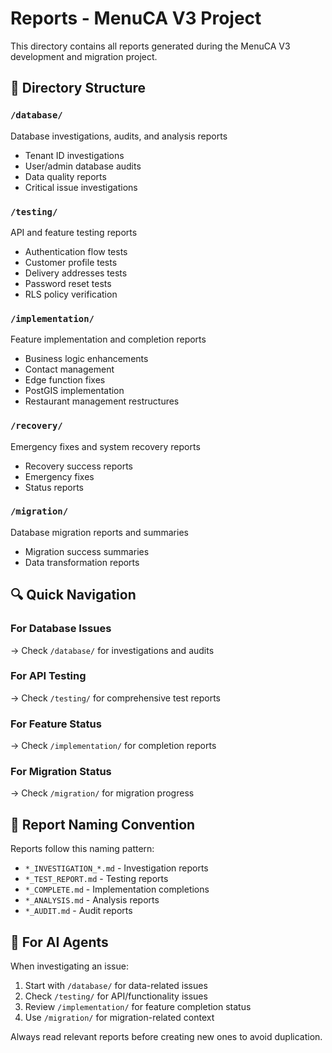 # Reports - MenuCA V3 Project

This directory contains all reports generated during the MenuCA V3 development and migration project.

## 📂 Directory Structure

### `/database/`
Database investigations, audits, and analysis reports
- Tenant ID investigations
- User/admin database audits
- Data quality reports
- Critical issue investigations

### `/testing/`
API and feature testing reports
- Authentication flow tests
- Customer profile tests
- Delivery addresses tests
- Password reset tests
- RLS policy verification

### `/implementation/`
Feature implementation and completion reports
- Business logic enhancements
- Contact management
- Edge function fixes
- PostGIS implementation
- Restaurant management restructures

### `/recovery/`
Emergency fixes and system recovery reports
- Recovery success reports
- Emergency fixes
- Status reports

### `/migration/`
Database migration reports and summaries
- Migration success summaries
- Data transformation reports

## 🔍 Quick Navigation

### For Database Issues
→ Check `/database/` for investigations and audits

### For API Testing
→ Check `/testing/` for comprehensive test reports

### For Feature Status
→ Check `/implementation/` for completion reports

### For Migration Status
→ Check `/migration/` for migration progress

## 📝 Report Naming Convention

Reports follow this naming pattern:
- `*_INVESTIGATION_*.md` - Investigation reports
- `*_TEST_REPORT.md` - Testing reports
- `*_COMPLETE.md` - Implementation completions
- `*_ANALYSIS.md` - Analysis reports
- `*_AUDIT.md` - Audit reports

## 🤖 For AI Agents

When investigating an issue:
1. Start with `/database/` for data-related issues
2. Check `/testing/` for API/functionality issues
3. Review `/implementation/` for feature completion status
4. Use `/migration/` for migration-related context

Always read relevant reports before creating new ones to avoid duplication.


